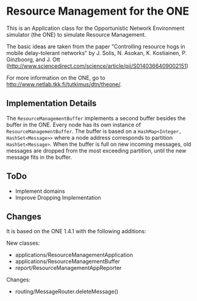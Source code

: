 # Resource Management for the ONE

This is an Application class for the Opportunistic Network Environment simulator (the ONE) to simulate Resource Management.

The basic ideas are taken from the paper "Controlling resource hogs in mobile delay-tolerant networks" by J. Solis, N. Asokan, K. Kostiainen, P. Ginzboorg, and J. Ott (http://www.sciencedirect.com/science/article/pii/S0140366409002151)

For more information on the ONE, go to http://www.netlab.tkk.fi/tutkimus/dtn/theone/.

## Implementation Details
The ``ResourceManagementBuffer`` implements a second buffer besides the buffer in the ONE. Every node has its own instance of ``ResourceManagementBuffer``. The buffer is based on a ``HashMap<Integer, HashSet<Message>>`` where a node address corresponds to partition ``HashSet<Message>``. When the buffer is full on new incoming messages, old messages are dropped from the most exceeding partition, until the new message fits in the buffer.

## ToDo
* Implement domains
* Improve Dropping Implementation

## Changes

It is based on the ONE 1.4.1 with the following additions:

New classes:
* applications/ResourceManagementApplication
* applications/ResourceManagementBuffer
* report/ResourceManagementAppReporter

Changes:
* routing/MessageRouter.deleteMessage()